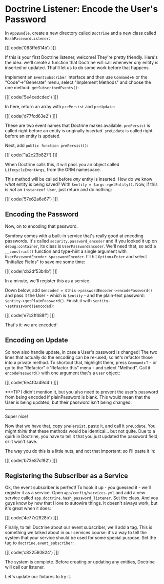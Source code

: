 # Doctrine Listener: Encode the User's Password

In `AppBundle`, create a new directory called `Doctrine` and a new class called
`HashPasswordListener`:

[[[ code('083ffd614b') ]]]

If this is your first Doctrine listener, welcome! They're pretty friendly. Here's the idea:
we'll create a function that Doctrine will call whenever *any* entity is inserted or updated.
That'll let us to do some work before that happens.

Implement an `EventSubscriber` interface and then use `Command`+`N` or the "Code"->"Generate"
menu, select "Implement Methods" and choose the one method: `getSubscribedEvents()`:

[[[ code('5e4cedcdec') ]]]

In here, return an array with `prePersist` and `preUpdate`:

[[[ code('d77fcd63e2') ]]]

These are two event names that Doctrine makes available. `prePersist` is called
right before an entity is originally *inserted*. `preUpdate` is called right before
an entity is updated.

Next, add `public function prePersist()`:

[[[ code('1a2c23b827') ]]]

When Doctrine calls this, it will pass you an object called `LifecycleEventArgs`,
from the ORM namespace.

This method will be called before *any* entity is inserted. How do we know *what*
entity is being saved? With `$entity = $args->getEntity()`. Now, if this is *not*
an `instanceof User`, just return and do nothing:

[[[ code('57e62a6e67') ]]]

## Encoding the Password

Now, on to encoding that password.

Symfony comes with a built-in service that's really good at encoding passwords. It's
called `security.password_encoder` and if you looked it up on `debug:container`, its
class is `UserPasswordEncoder`. We'll need that, so add a `__construct()` function
and type-hint a single argument with `UserPasswordEncoder $passwordEncoder`. I'll hit
`Option`+`Enter` and select "Initialize Fields" to save me some time:

[[[ code('cb2df53b4b') ]]]

In a minute, we'll register this as a service.

Down below, add `$encoded = $this->passwordEncoder->encodePassword()` and pass it
the User - which is `$entity` - and the plain-text password: `$entity->getPlainPassword()`.
Finish it with `$entity->setPassword($encoded)`:

[[[ code('e7c2ff488f') ]]]

That's it: we are encoded!

## Encoding on Update

So now also handle update, in case a User's password is changed! The two lines that
actually do the encoding can be re-used, so let's refactor those into a private method.
To shortcut that, highlight them, press `Command`+`T` - or go to the "Refactor"->"Refactor this"
menu - and select "Method". Call it `encodePassword()` with one argument that's a
`User` object:

[[[ code('6e4f0a49d4') ]]]

***TIP
I didn't mention it, but you also need to prevent the user's password from being
encoded if plainPassword is blank. This would mean that the User is being updated,
but their password isn't being changed.
***

Super nice!

Now that we have that, copy `prePersist`, paste it, and call it `preUpdate`. You
might *think* that these methods would be identical... but not quite. Due to a quirk
in Doctrine, you have to tell it that you just updated the password field, or it
won't save.

The way you do this is a little nuts, and not that important: so I'll paste it in:

[[[ code('b73e87cf82') ]]]

## Registering the Subscriber as a Service

Ok, the event subscriber is perfect! To hook it up - you guessed it - we'll register
it as a service. Open `app/config/services.yml` and add a new service called
`app.doctrine.hash_password_listener`. Set the class. And you guys know by now that
I love to autowire things. It doesn't always work, but it's great when it does:

[[[ code('4e77c2928b') ]]]

Finally, to tell Doctrine about our event subscriber, we'll add a tag. This is something
we talked about in our services course: it's a way to tell the system that your service
should be used for some special purpose. Set the tag to `doctrine.event_subscriber`:

[[[ code('c822580824') ]]]

The system is complete. Before creating or updating any entities, Doctrine will
call our listener.

Let's update our fixtures to try it.

